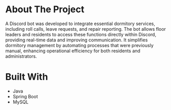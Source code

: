 # About The Project
A Discord bot was developed to integrate essential dormitory services, including roll calls, leave requests, and repair reporting. The bot allows floor leaders and residents to access these functions directly within Discord, providing real-time data and improving communication. It simplifies dormitory management by automating processes that were previously manual, enhancing operational efficiency for both residents and administrators.

# Built With
- Java
- Spring Boot
- MySQL
